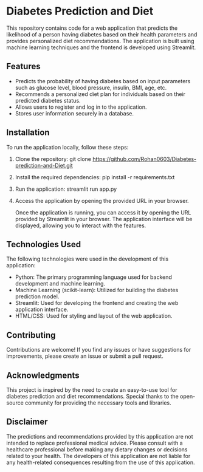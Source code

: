 # Diabetes Prediction and Diet

This repository contains code for a web application that predicts the likelihood of a person having diabetes based on their health parameters and provides personalized diet recommendations. The application is built using machine learning techniques and the frontend is developed using Streamlit.

## Features

- Predicts the probability of having diabetes based on input parameters such as glucose level, blood pressure, insulin, BMI, age, etc.
- Recommends a personalized diet plan for individuals based on their predicted diabetes status.
- Allows users to register and log in to the application.
- Stores user information securely in a database.

## Installation

To run the application locally, follow these steps:

1. Clone the repository:
   git clone https://github.com/Rohan0603/Diabetes-prediction-and-Diet.git
   
2. Install the required dependencies:
   pip install -r requirements.txt
   
3. Run the application:
   streamlit run app.py
   
4. Access the application by opening the provided URL in your browser.

   Once the application is running, you can access it by opening the URL provided by Streamlit in your browser. The application interface will be displayed, allowing you
   to interact with the features.

## Technologies Used

The following technologies were used in the development of this application:

- Python: The primary programming language used for backend development and machine learning.
- Machine Learning (scikit-learn): Utilized for building the diabetes prediction model.
- Streamlit: Used for developing the frontend and creating the web application interface.
- HTML/CSS: Used for styling and layout of the web application.

## Contributing

Contributions are welcome! If you find any issues or have suggestions for improvements, please create an issue or submit a pull request.


## Acknowledgments

This project is inspired by the need to create an easy-to-use tool for diabetes prediction and diet recommendations. Special thanks to the open-source community for providing the necessary tools and libraries.

## Disclaimer

The predictions and recommendations provided by this application are not intended to replace professional medical advice. Please consult with a healthcare professional before making any dietary changes or decisions related to your health. The developers of this application are not liable for any health-related consequences resulting from the use of this application.


